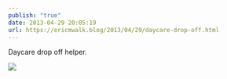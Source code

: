 ```yaml
---
publish: "true"
date: 2013-04-29 20:05:19
url: https://ericmwalk.blog/2013/04/29/daycare-drop-off.html
---
```


Daycare drop off helper.

![](https://ericmwalk.blog/uploads/2022/b923d2e9ed.jpg)